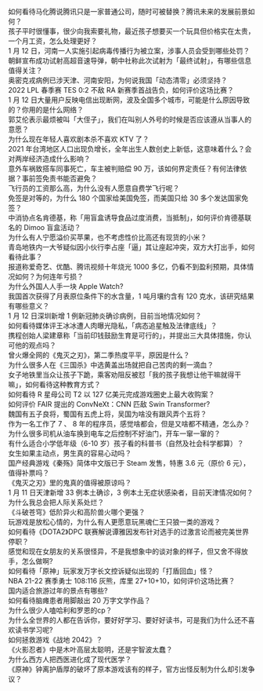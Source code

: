 如何看待马化腾说腾讯只是一家普通公司，随时可被替换？腾讯未来的发展前景如何？  
孩子平时很懂事，很少向我索要礼物，最近孩子想要买一个玩具但价格实在太贵，一个月工资，怎么处理更好？  
1 月 12 日，河南一人实施引起病毒传播行为被立案，涉事人员会受到哪些处罚？  
朝鲜宣布成功试射高超音速导弹，朝中社称此次试射为「最终试射」，有哪些信息值得关注？  
奥密克戎病例已涉天津、河南安阳，为何说我国「动态清零」必须坚持？  
2022 LPL 春季赛 TES 0:2 不敌 RA 新赛季首战告负，如何评价这场比赛？  
1 月 12 日大量用户反映电信出现断网，波及全国多个城市，可能是什么原因导致的？你用的是什么网络？  
郭艾伦表示最烦被叫「大侄子」，我们在叫别人外号的时候是否应该遵从当事人的意愿？  
为什么现在年轻人喜欢剧本杀不喜欢 KTV 了？  
2021 年台湾地区人口出现负增长，全年出生人数创史上新低，这意味着什么？会对两岸经济造成什么影响？  
意外车祸致搭车同事死亡，车主被判赔偿 90 万，该如何界定责任？有何法律依据？事前签免责书能否避免？  
飞行员的工资那么高，为什么没有人愿意自费学飞行呢？  
免签是对等的，为什么 180 个国家给美国免签，而美国只给 30 多个发达国家免签？  
中消协点名肯德基，称「用盲盒诱导食品过度消费，当抵制」，如何评价肯德基联名的 Dimoo 盲盒活动？  
为什么有人宁愿溢价买苹果，也不考虑性价比高还有现货的小米？  
青岛地铁内一大爷疑似因小伙行李占座「逼」其让座起冲突，双方大打出手，如何看待此事？  
报道称爱奇艺、优酷、腾讯视频十年烧光 1000 多亿，仍看不到盈利预期，具体情况如何？为何连年亏损？  
为什么外国人人手一块 Apple Watch?  
我国首次获得了月表原位条件下的水含量，1 吨月壤约含有 120 克水，该研究结果有哪些意义？  
1 月 12 日深圳新增 1 例新冠肺炎确诊病例，目前当地情况如何？  
如何看待媒体评王冰冰遭人肉曝光隐私，「病态追星触及法律底线」？  
携程创始人梁建章称「当前印钱鼓励生育是可行的」，并提出三大具体措施，你认可他的观点吗？  
曾火爆全网的《鬼灭之刃》，第二季热度平平，原因是什么？  
为什么很多人在《三国杀》中选黄盖出场就把自己苦肉的剩一滴血？  
女子地铁里当众让孩子下跪，乘客劝阻反被怼「我的孩子我想让他干嘛就得干嘛」，如何看待这种教育方式？  
如何看待 R 星母公司 T2 以 127 亿美元完成游戏圈史上最大收购案？  
如何评价 FAIR 提出的 ConvNeXt：CNN 匹敌 Swin Transformer?  
魏国有五子良将，蜀国有五虎上将，吴国为啥没有跟风弄个五将？  
作为一名工作了 7 、 8 年的程序员，感觉啥都会，但是又啥都不精通，怎么办？  
为什么很多司机从油车换到电车之后控制不好油门，开车一窜一窜的？  
有什么适合小学低年级（6-10 岁）孩子看的科普书（自然及社会科学都算）？  
女生如果主动点，男生真的容易心动吗？  
国产经典游戏《秦殇》简体中文版已于 Steam 发售，特惠 3.6 元（原价 6 元），值得补票吗？  
《鬼灭之刃》里的鬼真的值得被原谅吗？  
1 月 11 日天津新增 33 例本土确诊，3 例本土无症状感染者，目前天津情况如何？  
为什么我总会把人际关系处烂？  
《斗破苍穹》低阶异火和高阶兽火哪个更强？  
玩游戏是放松心情的，为什么有人更愿意玩黑魂仁王只狼一类的游戏？  
如何看待《DOTA2》DPC 联赛解说谭雅因发布针对选手的过激言论而被完美世界停职？  
感觉和现在女朋友的关系很怪异，不是我想象中的谈对象的样子，但又舍不得放手，怎么做啊?  
如何看待「原神」玩家发万字长文控诉疑似出现的「打盾回血」怪？  
NBA 21-22 赛季勇士 108:116 灰熊，库里 27+10+10，如何评价这场比赛？  
国内适合旅游过年的景点有哪些?  
如何看待脑瘫患者用脚敲出 20 万字文学作品？  
为什么很少人嗑哈利和罗恩的cp？  
为什么全世界的人都在告诉你，要好好学习、要好好读书，可是我们为什么还不喜欢读书学习呢?  
如何拯救游戏《战地 2042》？  
《火影忍者》中是木叶高层太聪明，还是宇智波太蠢？  
为什么西方人把西医进化成了现代医学？  
《原神》钟离护盾厚的破坏了原本游戏该有的样子，官方出怪反制为什么却引发争议？  
